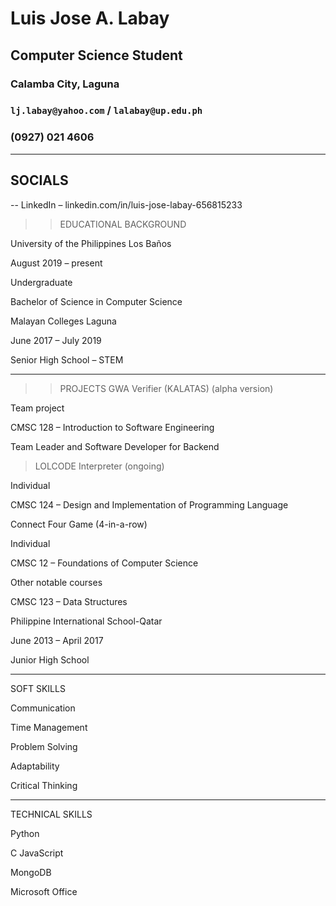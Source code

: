# Luis Jose A. Labay

## Computer Science Student

### Calamba City, Laguna

### `lj.labay@yahoo.com` / `lalabay@up.edu.ph`

### (0927) 021 4606

---

## SOCIALS
-- LinkedIn – linkedin.com/in/luis-jose-labay-656815233

>> EDUCATIONAL BACKGROUND

University of the Philippines Los Baños

August 2019 – present

Undergraduate

Bachelor of Science in Computer Science

Malayan Colleges Laguna

June 2017 – July 2019

Senior High School – STEM

---

>> PROJECTS
> GWA Verifier (KALATAS) (alpha version)

Team project

CMSC 128 – Introduction to Software Engineering

Team Leader and Software Developer for Backend

> LOLCODE Interpreter (ongoing)

Individual

CMSC 124 – Design and Implementation of Programming Language

Connect Four Game (4-in-a-row)

Individual

CMSC 12 – Foundations of Computer Science

Other notable courses

CMSC 123 – Data Structures

Philippine International School-Qatar

June 2013 – April 2017

Junior High School

---

SOFT SKILLS

Communication

Time Management

Problem Solving

Adaptability

Critical Thinking

---

TECHNICAL SKILLS

Python

C
JavaScript

MongoDB

Microsoft Office

